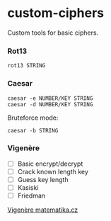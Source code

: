 # custom-ciphers
Custom tools for basic ciphers.

### Rot13
```
rot13 STRING
```

### Caesar
```
caesar -e NUMBER/KEY STRING
caesar -d NUMBER/KEY STRING
```
Bruteforce mode:
```
caesar -b STRING
```

### Vigenère
- [ ] Basic encrypt/decrypt
- [ ] Crack known length key
- [ ] Guess key length
- [ ] Kasiski
- [ ] Friedman

[Vigenère matematika.cz](https://matematika.cz/vigenerova-sifra)
